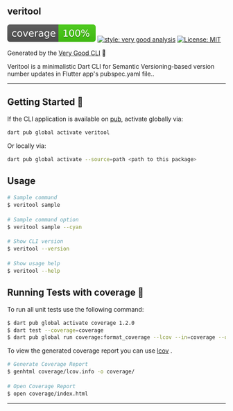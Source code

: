## veritool

![coverage][coverage_badge]
[![style: very good analysis][very_good_analysis_badge]][very_good_analysis_link]
[![License: MIT][license_badge]][license_link]

Generated by the [Very Good CLI][very_good_cli_link] 🤖

Veritool is a minimalistic Dart CLI for Semantic Versioning-based version number updates in Flutter app&#x27;s pubspec.yaml file..

---

## Getting Started 🚀

If the CLI application is available on [pub](https://pub.dev), activate globally via:

```sh
dart pub global activate veritool
```

Or locally via:

```sh
dart pub global activate --source=path <path to this package>
```

## Usage

```sh
# Sample command
$ veritool sample

# Sample command option
$ veritool sample --cyan

# Show CLI version
$ veritool --version

# Show usage help
$ veritool --help
```

## Running Tests with coverage 🧪

To run all unit tests use the following command:

```sh
$ dart pub global activate coverage 1.2.0
$ dart test --coverage=coverage
$ dart pub global run coverage:format_coverage --lcov --in=coverage --out=coverage/lcov.info
```

To view the generated coverage report you can use [lcov](https://github.com/linux-test-project/lcov)
.

```sh
# Generate Coverage Report
$ genhtml coverage/lcov.info -o coverage/

# Open Coverage Report
$ open coverage/index.html
```

---

[coverage_badge]: coverage_badge.svg
[license_badge]: https://img.shields.io/badge/license-MIT-blue.svg
[license_link]: https://opensource.org/licenses/MIT
[very_good_analysis_badge]: https://img.shields.io/badge/style-very_good_analysis-B22C89.svg
[very_good_analysis_link]: https://pub.dev/packages/very_good_analysis
[very_good_cli_link]: https://github.com/VeryGoodOpenSource/very_good_cli